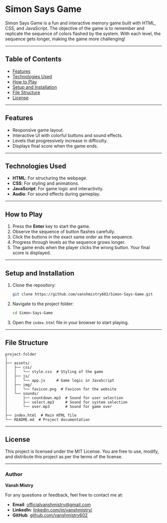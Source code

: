 # Simon Says Game

Simon Says Game is a fun and interactive memory game built with HTML, CSS, and JavaScript. The objective of the game is to remember and replicate the sequence of colors flashed by the system. With each level, the sequence gets longer, making the game more challenging!

---

## Table of Contents

- [Features](#features)
- [Technologies Used](#technologies-used)
- [How to Play](#how-to-play)
- [Setup and Installation](#setup-and-installation)
- [File Structure](#file-structure)
- [License](#license)

---

## Features

- Responsive game layout.
- Interactive UI with colorful buttons and sound effects.
- Levels that progressively increase in difficulty.
- Displays final score when the game ends.

---

## Technologies Used

- **HTML**: For structuring the webpage.
- **CSS**: For styling and animations.
- **JavaScript**: For game logic and interactivity.
- **Audio**: For sound effects during gameplay.

---

## How to Play

1. Press the **Enter** key to start the game.
2. Observe the sequence of button flashes carefully.
3. Click the buttons in the exact same order as the sequence.
4. Progress through levels as the sequence grows longer.
5. The game ends when the player clicks the wrong button. Your final score is displayed.

---

## Setup and Installation

1. Clone the repository:
   ```bash
   git clone https://github.com/vanshmistry602/Simon-Says-Game.git
   ```
2. Navigate to the project folder:
   ```bash
   cd Simon-Says-Game
   ```
3. Open the `index.html` file in your browser to start playing.

---

## File Structure

```
project-folder
│
├── assets/
│   ├── css/
│   │   └── style.css  # Styling of the game
│   ├── js/
│   │   └── app.js     # Game logic in JavaScript
│   ├── img/
│   │   └── favicon.png  # Favicon for the website
│   └── sounds/
│       ├── countdown.mp3  # Sound for user selection
│       ├── select.mp3     # Sound for system selection
│       └── over.mp3       # Sound for game over
│
├── index.html  # Main HTML file
└── README.md  # Project documentation
```

---

## License

This project is licensed under the MIT License. You are free to use, modify, and distribute this project as per the terms of the license.

---

### Author

**Vansh Mistry**

For any questions or feedback, feel free to contact me at:

- **Email**: [officialvanshmistry@gmail.com](mailto:officialvanshmistry@gmail.com)
- **LinkedIn**: [linkedin.com/in/vanshmistry/](https://www.linkedin.com/in/vanshmistry/)
- **GitHub**: [github.com/vanshmistry602](https://github.com/vanshmistry602)
